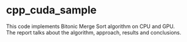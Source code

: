 # cpp_cuda_sample
This code implements Bitonic Merge Sort algorithm on CPU and GPU.  
The report talks about the algorithm, approach, results and conclusions. 
